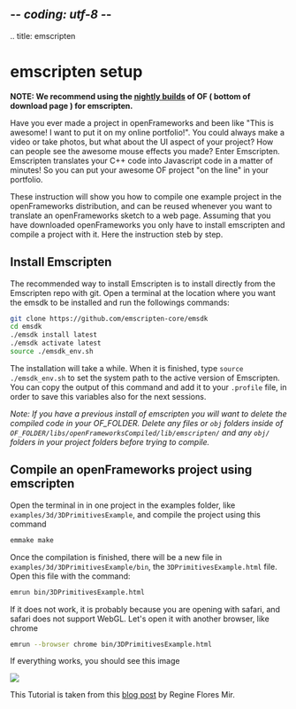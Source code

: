 ## -*- coding: utf-8 -*-
.. title: emscripten

emscripten setup
===========

**NOTE: We recommend using the [nightly builds](https://openframeworks.cc/download/) of OF ( bottom of download page ) for emscripten.**

Have you ever made a project in openFrameworks and been like "This is awesome! I want to put it on my online portfolio!". You could always make a video or take photos, but what about the UI aspect of your project? How can people see the awesome mouse effects you made? Enter Emscripten. Emscripten translates your C++ code into Javascript code in a matter of minutes! So you can put your awesome OF project "on the line" in your portfolio.

These instruction will show you how to compile one example project in the openFrameworks distribution, and can be reused whenever you want to translate an openFrameworks sketch to a web page. Assuming that you have downloaded openFrameworks you only have to install emscripten and compile a project with it. Here the instruction steb by step.

Install Emscripten
------------------

The recommended way to install Emscripten is to install directly from the Emscripten repo with git. 
Open a terminal at the location where you want the emsdk to be installed and run the followings commands:

```bash
git clone https://github.com/emscripten-core/emsdk
cd emsdk
./emsdk install latest
./emsdk activate latest
source ./emsdk_env.sh
```

The installation will take a while. When it is finished, type `source ./emsdk_env.sh` to set the system path to the active version of Emscripten. You can copy the output of this command and add it to your `.profile` file, in order to save this variables also for the next sessions.

_Note: If you have a previous install of emscripten you will want to delete the compiled code in your OF_FOLDER. Delete any files or `obj` folders inside of `OF_FOLDER/libs/openFrameworksCompiled/lib/emscripten/` and any `obj/` folders in your project folders before trying to compile._

Compile an openFrameworks project using emscripten
--------------------------------------

Open the terminal in in one project in the examples folder, like `examples/3d/3DPrimitivesExample`, and compile the project using this command

```bash
emmake make
```

Once the compilation is finished, there will be a new file in `examples/3d/3DPrimitivesExample/bin`, the `3DPrimitivesExample.html` file. Open this file with the command:

```bash
emrun bin/3DPrimitivesExample.html
```

If it does not work, it is probably because you are opening with safari, and safari does not support WebGL. Let's open it with another browser, like chrome

```bash
emrun --browser chrome bin/3DPrimitivesExample.html
```
If everything works, you should see this image

![](3dprimitives.png)

This Tutorial is taken from this [blog post](http://www.reginafloresmir.com/blog/2015/5/14/openframeworks-on-the-line) by Regine Flores Mir.

